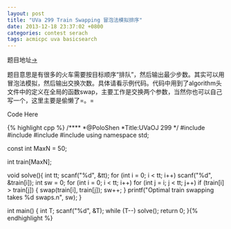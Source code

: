 ```yaml
---
layout: post
title: "UVa 299 Train Swapping 冒泡法模拟排序"
date: 2013-12-18 23:37:02 +0800
categories: contest serach
tags: acmicpc uva basicsearch
---
```

题目地址<a title="UVa 299" href="http://uva.onlinejudge.org/index.php?option=com_onlinejudge&Itemid=8&category=98&page=show_problem&problem=235" target="_blank">-></a>

题目意思是有很多的火车需要按目标顺序“排队”，然后输出最少步数。其实可以用冒泡法模拟，然后输出交换次数。具体请看示例代码。代码中用到了algorithm头文件中的定义在全局的函数swap，主要工作是交换两个参数，当然你也可以自己写一个，这里主要是偷懒了=。=

Code Here

{% highlight cpp %}
/****
	*@PoloShen
	*Title:UVaOJ 299
	*/
#include <iostream>
#include <cstdio>
#include <cmath>
#include <algorithm>
using namespace std;

const int MaxN = 50;

int train[MaxN];

void solve(){
	int tt;
	scanf("%d", &tt);
	for (int i = 0; i < tt; i++)
		scanf("%d", &train[i]);
	int sw = 0;
	for (int i = 0; i < tt; i++)
		for (int j = i; j < tt; j++)
			if (train[i] > train[j]) {
				swap(train[i], train[j]);
				sw++;
			}
	printf("Optimal train swapping takes %d swaps.n", sw);
}

int main() {
	int T;
	scanf("%d", &T);
	while (T--) solve();
	return 0;
}{% endhighlight %}
